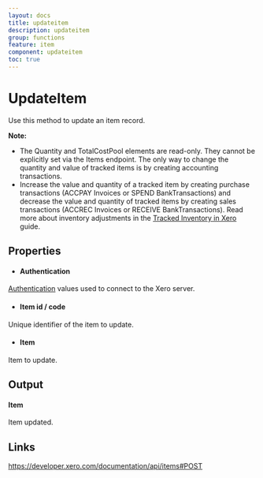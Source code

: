 ```yaml
---
layout: docs
title: updateitem
description: updateitem
group: functions
feature: item
component: updateitem
toc: true
---
```

UpdateItem
============

Use this method to update an item record.

**Note:**
- The Quantity and TotalCostPool elements are read-only. They cannot be explicitly set via the Items endpoint. The only way to change the quantity and value of tracked items is by creating accounting transactions. 
- Increase the value and quantity of a tracked item by creating purchase transactions (ACCPAY Invoices or SPEND BankTransactions) and decrease the value and quantity of tracked items by creating sales transactions (ACCREC Invoices or RECEIVE BankTransactions). Read more about inventory adjustments in the [Tracked Inventory in Xero](http://developer.xero.com/documentation/api-guides/tracked-inventory-in-xero/) guide.

Properties
----------

- #### Authentication
[Authentication](../../../Common/Authentication/Index.md) values used to connect to the Xero server.
- #### Item id / code
Unique identifier of the item to update.
- #### Item
Item to update.


Output
-----
#### Item
Item updated.

Links
-----

https://developer.xero.com/documentation/api/items#POST
